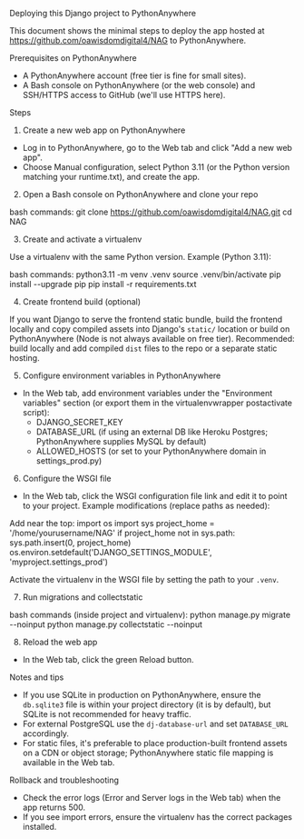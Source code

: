 Deploying this Django project to PythonAnywhere

This document shows the minimal steps to deploy the app hosted at https://github.com/oawisdomdigital4/NAG to PythonAnywhere.

Prerequisites on PythonAnywhere
- A PythonAnywhere account (free tier is fine for small sites).
- A Bash console on PythonAnywhere (or the web console) and SSH/HTTPS access to GitHub (we'll use HTTPS here).

Steps

1) Create a new web app on PythonAnywhere

- Log in to PythonAnywhere, go to the Web tab and click "Add a new web app".
- Choose Manual configuration, select Python 3.11 (or the Python version matching your runtime.txt), and create the app.

2) Open a Bash console on PythonAnywhere and clone your repo

bash commands:
git clone https://github.com/oawisdomdigital4/NAG.git
cd NAG

3) Create and activate a virtualenv

Use a virtualenv with the same Python version. Example (Python 3.11):

bash commands:
python3.11 -m venv .venv
source .venv/bin/activate
pip install --upgrade pip
pip install -r requirements.txt

4) Create frontend build (optional)

If you want Django to serve the frontend static bundle, build the frontend locally and copy compiled assets into Django's `static/` location or build on PythonAnywhere (Node is not always available on free tier). Recommended: build locally and add compiled `dist` files to the repo or a separate static hosting.

5) Configure environment variables in PythonAnywhere

- In the Web tab, add environment variables under the "Environment variables" section (or export them in the virtualenvwrapper postactivate script):
  - DJANGO_SECRET_KEY
  - DATABASE_URL (if using an external DB like Heroku Postgres; PythonAnywhere supplies MySQL by default)
  - ALLOWED_HOSTS (or set to your PythonAnywhere domain in settings_prod.py)

6) Configure the WSGI file

- In the Web tab, click the WSGI configuration file link and edit it to point to your project. Example modifications (replace paths as needed):

Add near the top:
import os
import sys
project_home = '/home/yourusername/NAG'
if project_home not in sys.path:
    sys.path.insert(0, project_home)
os.environ.setdefault('DJANGO_SETTINGS_MODULE', 'myproject.settings_prod')

Activate the virtualenv in the WSGI file by setting the path to your `.venv`.

7) Run migrations and collectstatic

bash commands (inside project and virtualenv):
python manage.py migrate --noinput
python manage.py collectstatic --noinput

8) Reload the web app

- In the Web tab, click the green Reload button.

Notes and tips
- If you use SQLite in production on PythonAnywhere, ensure the `db.sqlite3` file is within your project directory (it is by default), but SQLite is not recommended for heavy traffic.
- For external PostgreSQL use the `dj-database-url` and set `DATABASE_URL` accordingly.
- For static files, it's preferable to place production-built frontend assets on a CDN or object storage; PythonAnywhere static file mapping is available in the Web tab.

Rollback and troubleshooting
- Check the error logs (Error and Server logs in the Web tab) when the app returns 500.
- If you see import errors, ensure the virtualenv has the correct packages installed.
